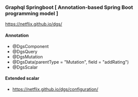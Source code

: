 ### Graphql Springboot [ Annotation-based Spring Boot programming model ]

https://netflix.github.io/dgs/

#### Annotation
- @DgsComponent
- @DgsQuery
- @DgsMutation
- @DgsData(parentType = "Mutation", field = "addRating")
- @DgsScalar

#### Extended scalar
- https://netflix.github.io/dgs/configuration/






